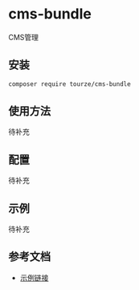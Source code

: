 # cms-bundle

CMS管理

## 安装

```bash
composer require tourze/cms-bundle
```

## 使用方法

待补充

## 配置

待补充

## 示例

待补充

## 参考文档

- [示例链接](https://example.com)
